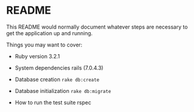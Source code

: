 # README

This README would normally document whatever steps are necessary to get the
application up and running.

Things you may want to cover:

* Ruby version
3.2.1

* System dependencies
rails (7.0.4.3)

* Database creation
`rake db:create`

* Database initialization
`rake db:migrate`

* How to run the test suite
rspec 